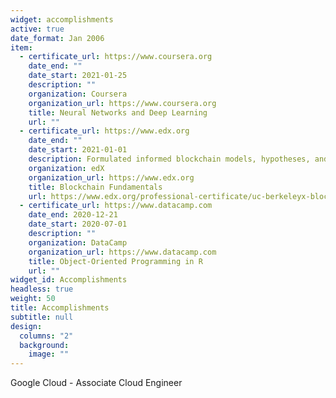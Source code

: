 ```yaml
---
widget: accomplishments
active: true
date_format: Jan 2006
item:
  - certificate_url: https://www.coursera.org
    date_end: ""
    date_start: 2021-01-25
    description: ""
    organization: Coursera
    organization_url: https://www.coursera.org
    title: Neural Networks and Deep Learning
    url: ""
  - certificate_url: https://www.edx.org
    date_end: ""
    date_start: 2021-01-01
    description: Formulated informed blockchain models, hypotheses, and use cases.
    organization: edX
    organization_url: https://www.edx.org
    title: Blockchain Fundamentals
    url: https://www.edx.org/professional-certificate/uc-berkeleyx-blockchain-fundamentals
  - certificate_url: https://www.datacamp.com
    date_end: 2020-12-21
    date_start: 2020-07-01
    description: ""
    organization: DataCamp
    organization_url: https://www.datacamp.com
    title: Object-Oriented Programming in R
    url: ""
widget_id: Accomplishments
headless: true
weight: 50
title: Accomplishments
subtitle: null
design:
  columns: "2"
  background:
    image: ""
---
```

Google Cloud - Associate Cloud Engineer 
